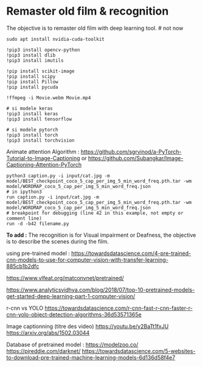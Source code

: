 # Remaster old film & recognition

The objective is to remaster old film with deep learning tool. # not now

```
sudo apt install nvidia-cuda-toolkit

!pip3 install opencv-python
!pip3 install dlib
!pip3 install imutils

!pip install scikit-image
!pip install scipy
!pip install Pillow
!pip install pycuda

!ffmpeg -i Movie.webm Movie.mp4

# si modele keras
!pip3 install keras
!pip3 install tensorflow

# si modele pytorch
!pip3 install torch
!pip3 install torchvision
```

Animate attention Algorithm : https://github.com/sgrvinod/a-PyTorch-Tutorial-to-Image-Captioning or https://github.com/Subangkar/Image-Captioning-Attention-PyTorch

```
python3 caption.py -i input/cat.jpg -m model/BEST_checkpoint_coco_5_cap_per_img_5_min_word_freq.pth.tar -wm model/WORDMAP_coco_5_cap_per_img_5_min_word_freq.json
# in ipython3
run caption.py -i input/cat.jpg -m model/BEST_checkpoint_coco_5_cap_per_img_5_min_word_freq.pth.tar -wm model/WORDMAP_coco_5_cap_per_img_5_min_word_freq.json
# breakpoint for debugging (line 42 in this example, not empty or comment line)
run -d -b42 filename.py
```







**To add :**
The recognition is for Visual impairment or Deafness, the objective is to describe the scenes during the film.


using pre-trained model :
https://towardsdatascience.com/4-pre-trained-cnn-models-to-use-for-computer-vision-with-transfer-learning-885cb1b2dfc

https://www.vlfeat.org/matconvnet/pretrained/

https://www.analyticsvidhya.com/blog/2018/07/top-10-pretrained-models-get-started-deep-learning-part-1-computer-vision/


r-cnn vs YOLO
https://towardsdatascience.com/r-cnn-fast-r-cnn-faster-r-cnn-yolo-object-detection-algorithms-36d53571365e

Image captionning (titre des video)
https://youtu.be/y2BaTt1fxJU
https://arxiv.org/abs/1502.03044

Database of pretrained model :
https://modelzoo.co/
https://pjreddie.com/darknet/
https://towardsdatascience.com/5-websites-to-download-pre-trained-machine-learning-models-6d136d58f4e7